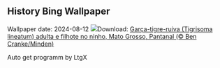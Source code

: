 ## History Bing Wallpaper
Wallpaper date: 2024-08-12
![](https://www.bing.com/th?id=OHR.DiadosPais_PT-BR1045421907_UHD.jpg&w=1000)Download: [Garça-tigre-ruiva (Tigrisoma lineatum) adulta e filhote no ninho, Mato Grosso, Pantanal (© Ben Cranke/Minden)](https://www.bing.com/th?id=OHR.DiadosPais_PT-BR1045421907_UHD.jpg)

Auto get programm by LtgX
